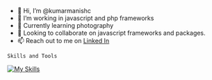 - 👋 Hi, I’m @kumarmanishc
- 👀 I’m working in javascript and php frameworks
- 🌱 Currently learning photography
- 💞️ Looking to collaborate on javascript frameworks and packages.
- 📫 Reach out to me on [Linked In](https://www.linkedin.com/in/kumarmanishc/)

<!---
kumarmanishc/kumarmanishc is a ✨ special ✨ repository because its `README.md` (this file) appears on your GitHub profile.
You can click the Preview link to take a look at your changes.
--->

```
Skills and Tools
```
[![My Skills](https://skillicons.dev/icons?i=java,kotlin,nodejs,figma&theme=light)](https://skillicons.dev)
